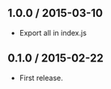 1.0.0 / 2015-03-10
------------------

- Export all in index.js


0.1.0 / 2015-02-22
------------------

- First release.
